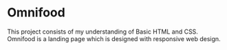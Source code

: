 # Omnifood

This project consists of my understanding of Basic HTML and CSS.
Omnifood is a landing page which is designed with responsive web design.

